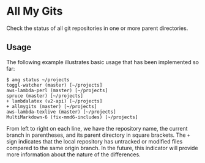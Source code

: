 # All My Gits

Check the status of all git repositories in one or more parent directories. 

## Usage

The following example illustrates basic usage that has been implemented so far:

    $ amg status ~/projects
    toggl-watcher (master) [~/projects]
    aws-lambda-perl (master) [~/projects]
    spruce (master) [~/projects]
    + lambdalatex (v2-api) [~/projects]
    + allmygits (master) [~/projects]
    aws-lambda-texlive (master) [~/projects]
    MultiMarkdown-6 (fix-mmd6-includes) [~/projects]

From left to right on each line, we have the repository name, the current branch in parentheses, and its parent directory in square brackets.
The `+` sign indicates that the local repository has untracked or modified files compared to the same origin branch.
In the future, this indicator will provide more information about the nature of the differences.
